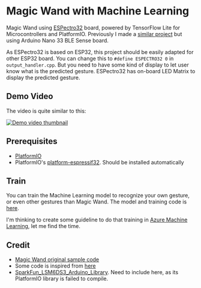 # Magic Wand with Machine Learning

Magic Wand using [ESPectro32](https://shop.makestro.com/product/espectro32-v2/) board, powered by TensorFlow Lite for Microcontrollers and PlatformIO. Previously I made a [similar project](https://github.com/andriyadi/MagicWand-TFLite-Arduino) but using Arduino Nano 33 BLE Sense board.

As ESPectro32 is based on ESP32, this project should be easily adapted for other ESP32 board. You can change this to `#define ESPECTRO32 0` in `output_handler.cpp`. But you need to have some kind of display to let user know what is the predicted gesture. ESPectro32 has on-board LED Matrix to display the predicted gesture.

## Demo Video

The video is quite similar to this:

[![Demo video thumbnail](http://i3.ytimg.com/vi/Lfv3WJnYhX0/hqdefault.jpg)](https://www.youtube.com/watch?v=Lfv3WJnYhX0)

## Prerequisites

* [PlatformIO](http://platformio.org/)
* PlatformIO's [platform-espressif32](https://github.com/platformio/platform-espressif32). Should be installed automatically

## Train
You can train the Machine Learning model to recognize your own gesture, or even other gestures than Magic Wand. The model and  training code is [here](https://github.com/tensorflow/tensorflow/tree/master/tensorflow/lite/micro/examples/magic_wand/train).

I'm thinking to create some guideline to do that training in [Azure Machine Learning](https://azure.microsoft.com/en-us/services/machine-learning/), let me find the time.

## Credit

* [Magic Wand original sample code](https://github.com/tensorflow/tensorflow/tree/master/tensorflow/lite/micro/examples/magic_wand)
* Some code is inspired from [here](https://blog.boochow.com/article/m5stack-tflite-magic-wand.html)
* [SparkFun_LSM6DS3_Arduino_Library](https://github.com/sparkfun/SparkFun_LSM6DS3_Arduino_Library). Need to include here, as its PlatformIO library is failed to compile.
